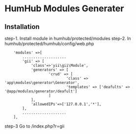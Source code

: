 HumHub Modules Generater
===============================

Installation
---------------------------

step-1. Install module in humhub/protected/modules
step-2. In humhub/protected/humhub/config/web.php

```
    'modules' =>[
    	....................
		'gii' => [
			'class'=>'yii\gii\Module',
			'generators' => [
					'crud' => [
							'class' => 'app\modules\generator\Generator',
							'templates' => ['deafults' => '@app/modules/generator/deafult']
					]
			],
			'allowedIPs'=>['127.0.0.1','*'],
		],
		....................
	],
```

step-3 Go to /index.php?r=gii 
